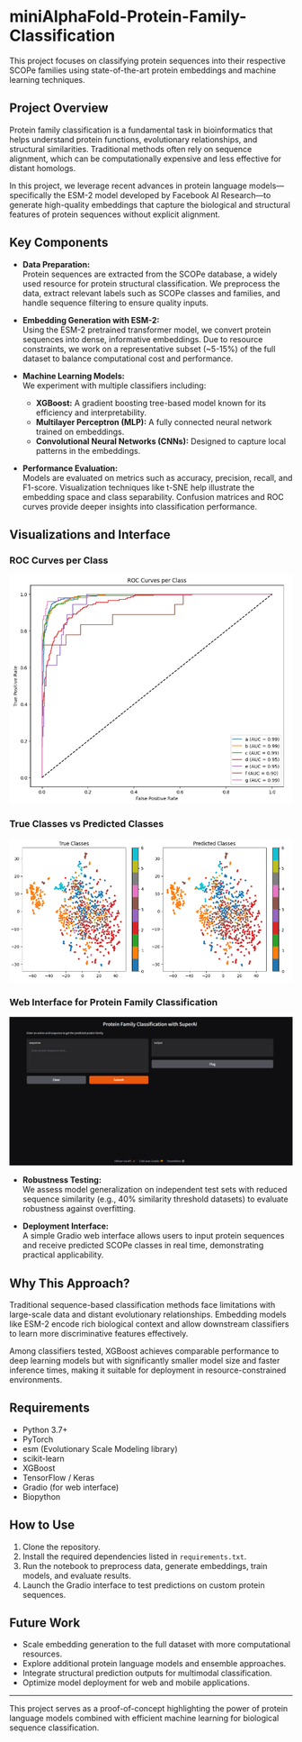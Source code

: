 # miniAlphaFold-Protein-Family-Classification

This project focuses on classifying protein sequences into their respective SCOPe families using state-of-the-art protein embeddings and machine learning techniques.

## Project Overview

Protein family classification is a fundamental task in bioinformatics that helps understand protein functions, evolutionary relationships, and structural similarities. Traditional methods often rely on sequence alignment, which can be computationally expensive and less effective for distant homologs. 

In this project, we leverage recent advances in protein language models—specifically the ESM-2 model developed by Facebook AI Research—to generate high-quality embeddings that capture the biological and structural features of protein sequences without explicit alignment.

## Key Components

- **Data Preparation:**  
  Protein sequences are extracted from the SCOPe database, a widely used resource for protein structural classification. We preprocess the data, extract relevant labels such as SCOPe classes and families, and handle sequence filtering to ensure quality inputs.

- **Embedding Generation with ESM-2:**  
  Using the ESM-2 pretrained transformer model, we convert protein sequences into dense, informative embeddings. Due to resource constraints, we work on a representative subset (~5-15%) of the full dataset to balance computational cost and performance.

- **Machine Learning Models:**  
  We experiment with multiple classifiers including:
  - **XGBoost:** A gradient boosting tree-based model known for its efficiency and interpretability.  
  - **Multilayer Perceptron (MLP):** A fully connected neural network trained on embeddings.  
  - **Convolutional Neural Networks (CNNs):** Designed to capture local patterns in the embeddings.

- **Performance Evaluation:**  
  Models are evaluated on metrics such as accuracy, precision, recall, and F1-score. Visualization techniques like t-SNE help illustrate the embedding space and class separability. Confusion matrices and ROC curves provide deeper insights into classification performance.

## Visualizations and Interface

### ROC Curves per Class
![ROC Curves](roccurves.png)

### True Classes vs Predicted Classes
![True vs Predicted Classes](truepredclasses.png)

### Web Interface for Protein Family Classification
![Gradio Interface](interface.png)


- **Robustness Testing:**  
  We assess model generalization on independent test sets with reduced sequence similarity (e.g., 40% similarity threshold datasets) to evaluate robustness against overfitting.

- **Deployment Interface:**  
  A simple Gradio web interface allows users to input protein sequences and receive predicted SCOPe classes in real time, demonstrating practical applicability.

## Why This Approach?

Traditional sequence-based classification methods face limitations with large-scale data and distant evolutionary relationships. Embedding models like ESM-2 encode rich biological context and allow downstream classifiers to learn more discriminative features effectively. 

Among classifiers tested, XGBoost achieves comparable performance to deep learning models but with significantly smaller model size and faster inference times, making it suitable for deployment in resource-constrained environments.

## Requirements

- Python 3.7+  
- PyTorch  
- esm (Evolutionary Scale Modeling library)  
- scikit-learn  
- XGBoost  
- TensorFlow / Keras  
- Gradio (for web interface)  
- Biopython  

## How to Use

1. Clone the repository.  
2. Install the required dependencies listed in `requirements.txt`.  
3. Run the notebook to preprocess data, generate embeddings, train models, and evaluate results.  
4. Launch the Gradio interface to test predictions on custom protein sequences.

## Future Work

- Scale embedding generation to the full dataset with more computational resources.  
- Explore additional protein language models and ensemble approaches.  
- Integrate structural prediction outputs for multimodal classification.  
- Optimize model deployment for web and mobile applications.

---

This project serves as a proof-of-concept highlighting the power of protein language models combined with efficient machine learning for biological sequence classification.

